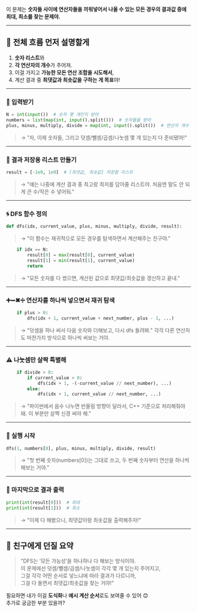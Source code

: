 이 문제는 **숫자들 사이에 연산자들을 끼워넣어서 나올 수 있는 모든 경우의 결과값 중에 최대, 최소를 찾는 문제야.**

---

## 🧠 전체 흐름 먼저 설명할게

1. **숫자 리스트**와  
2. **각 연산자의 개수**가 주어져.  
3. 이걸 가지고 **가능한 모든 연산 조합을 시도해서**,  
4. 계산 결과 중 **최댓값과 최솟값을 구하는 게 목표**야!

---
### 🔢 입력받기
```python
N = int(input())  # 숫자 몇 개인지 받아
numbers = list(map(int, input().split()))  # 숫자들을 받아
plus, minus, multiply, divide = map(int, input().split())  # 연산자 개수 받아
```
> → "자, 이제 숫자들, 그리고 덧셈/뺄셈/곱셈/나눗셈 몇 개 있는지 다 준비됐어!"

---

### 🧾 결과 저장용 리스트 만들기
```python
result = [-1e9, 1e9]  # [최댓값, 최솟값] 저장할 리스트
```
> → "얘는 나중에 계산 결과 중 최고랑 최저를 담아줄 리스트야. 처음엔 말도 안 되게 큰 수/작은 수 넣어둬."

---

### 🌀 DFS 함수 정의

```python
def dfs(idx, current_value, plus, minus, multiply, divide, result):
```
> → "이 함수는 재귀적으로 모든 경우를 탐색하면서 계산해주는 친구야."

```python
    if idx == N:
        result[0] = max(result[0], current_value)
        result[1] = min(result[1], current_value)
        return
```
> → "모든 숫자를 다 썼으면, 계산된 값으로 최댓값/최솟값을 갱신하고 끝내."

---

### ➕➖✖➗ 연산자를 하나씩 넣으면서 재귀 탐색

```python
    if plus > 0:
        dfs(idx + 1, current_value + next_number, plus - 1, ...)
```

> → "덧셈을 하나 써서 다음 숫자와 더해보고, 다시 dfs 돌려봐."
각각 다른 연산자도 마찬가지 방식으로 하나씩 써보는 거야.

---

### ⚠ 나눗셈만 살짝 특별해

```python
    if divide > 0:
        if current_value < 0:
            dfs(idx + 1, -(-current_value // next_number), ...)
        else:
            dfs(idx + 1, current_value // next_number, ...)
```

> → "파이썬에서 음수 나누면 반올림 방향이 달라서, C++ 기준으로 처리해줘야 돼. 이 부분만 살짝 신경 써야 해."

---

### 🏁 실행 시작

```python
dfs(1, numbers[0], plus, minus, multiply, divide, result)
```

> → "첫 번째 숫자(numbers[0])는 그대로 쓰고, 두 번째 숫자부터 연산을 하나씩 해보는 거야."

---

### 📢 마지막으로 결과 출력

```python
print(int(result[0]))  # 최대
print(int(result[1]))  # 최소
```

> → "이제 다 해봤으니, 최댓값이랑 최솟값을 출력해주자!"

---

## 🧩 친구에게 던질 요약

> "DFS는 ‘모든 가능성’을 하나하나 다 해보는 방식이야.  
이 문제에선 덧셈/뺄셈/곱셈/나눗셈이 각각 몇 개 있는지 주어지고,  
그걸 각각 어떤 순서로 넣느냐에 따라 결과가 다르니까,  
그걸 다 돌면서 최댓값/최솟값을 찾는 거야!"

필요하면 내가 이걸 **도식화**나 **예시 계산 순서**로도 보여줄 수 있어 😊  
추가로 궁금한 부분 있을까?